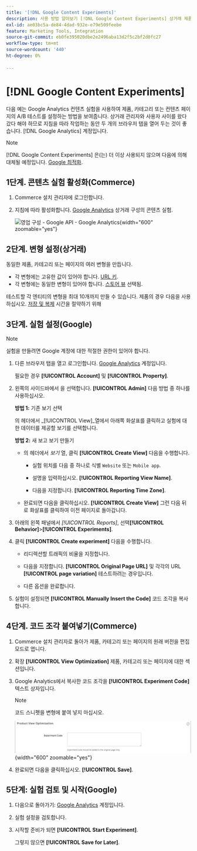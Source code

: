 ```yaml
---
title: '[!DNL Google Content Experiments]'
description: 사용 방법 알아보기 [!DNL Google Content Experiments] 상거래 제품, 카테고리 또는 컨텐츠 페이지에 대한 A/B 테스트를 설정합니다.
exl-id: ae03bc5a-de84-4dad-932e-e79e509feebe
feature: Marketing Tools, Integration
source-git-commit: eb0fe395020dbe2e2496aba13d2f5c2bf2d0fc27
workflow-type: tm+mt
source-wordcount: '440'
ht-degree: 0%

---
```


# [!DNL Google Content Experiments]

다음 예는 Google Analytics 컨텐츠 실험을 사용하여 제품, 카테고리 또는 컨텐츠 페이지의 A/B 테스트를 설정하는 방법을 보여줍니다. 상거래 관리자와 사용자 사이를 왔다갔다 해야 하므로 지침을 따라 작업하는 동안 두 개의 브라우저 탭을 열어 두는 것이 좋습니다. [!DNL Google Analytics] 계정입니다.

>[!NOTE]
>
>[!DNL Google Content Experiments] 은(는) 더 이상 사용되지 않으며 다음에 의해 대체될 예정입니다. [Google 최적화](https://support.google.com/optimize/answer/7084762?hl=en).

## 1단계. 콘텐츠 실험 활성화(Commerce)

1. Commerce 설치 관리자에 로그인합니다.

1. 지침에 따라 활성화합니다. [Google Analytics](google-analytics.md) 상거래 구성의 콘텐츠 실험.

   ![영업 구성 - Google API - Google Analytics](../configuration-reference/sales/assets/google-api-analytics-ee.png){width="600" zoomable="yes"}

## 2단계. 변형 설정(상거래)

동일한 제품, 카테고리 또는 페이지의 여러 변형을 만듭니다.

- 각 변형에는 고유한 값이 있어야 합니다. [URL 키](../catalog/catalog-urls.md).
- 각 변형에는 동일한 변형이 있어야 합니다. [스토어 뷰](../getting-started/websites-stores-views.md#scope-settings) 선택됨.

테스트할 각 엔티티의 변형을 최대 10개까지 만들 수 있습니다. 제품의 경우 다음을 사용하십시오. [저장 및 복제](../catalog/product-workspace.md) 시간을 절약하기 위해

## 3단계. 실험 설정(Google)

>[!NOTE]
>
>실험을 만들려면 Google 계정에 대한 적절한 권한이 있어야 합니다.

1. 다른 브라우저 탭을 열고 로그인합니다. [Google Analytics][2] 계정입니다.

   필요한 경우 **[!UICONTROL Account]** 및 **[!UICONTROL Property]**.

1. 왼쪽의 사이드바에서 을 선택합니다. **[!UICONTROL Admin]** 다음 방법 중 하나를 사용하십시오.

   **방법 1:** 기존 보기 선택

   의 헤더에서 _[!UICONTROL View]_열에서 아래쪽 화살표를 클릭하고 실험에 대한 데이터를 제공할 보기를 선택합니다.

   **방법 2:** 새 보고 보기 만들기

   - 의 헤더에서 _보기_ 열, 클릭 **[!UICONTROL Create View]** 다음을 수행합니다.

      - 실험 위치를 다음 중 하나로 식별 `Website` 또는 `Mobile app`.

      - 설명을 입력하십시오. **[!UICONTROL Reporting View Name]**.

      - 다음을 지정합니다. **[!UICONTROL Reporting Time Zone]**.

   - 완료되면 다음을 클릭하십시오. **[!UICONTROL Create View]** 그런 다음 뒤로 화살표를 클릭하여 이전 페이지로 돌아갑니다.

1. 아래의 왼쪽 패널에서 _[!UICONTROL Reports]_, 선택&#x200B;**[!UICONTROL Behavior]**>**[!UICONTROL Experiments]**.

1. 클릭 **[!UICONTROL Create experiment]** 다음을 수행합니다.

   - 리디렉션할 트래픽의 비율을 지정합니다.

   - 다음을 지정합니다. **[!UICONTROL Original Page URL]** 및 각각의 URL **[!UICONTROL page variation]** 테스트하려는 경우입니다.

   - 다른 옵션을 완료합니다.

1. 실험이 설정되면 **[!UICONTROL Manually Insert the Code]** 코드 조각을 복사합니다.

## 4단계. 코드 조각 붙여넣기(Commerce)

1. Commerce 설치 관리자로 돌아가 제품, 카테고리 또는 페이지의 원래 버전을 편집 모드로 엽니다.

1. 확장 **[!UICONTROL View Optimization]** 제품, 카테고리 또는 페이지에 대한 섹션입니다.

1. Google Analytics에서 복사한 코드 조각을 **[!UICONTROL Experiment Code]** 텍스트 상자입니다.

   >[!NOTE]
   >
   >코드 스니펫을 변형에 붙여 넣지 마십시오.

   ![제품 보기 최적화](../catalog/assets/product-view-optimization.png){width="600" zoomable="yes"}

1. 완료되면 다음을 클릭하십시오. **[!UICONTROL Save]**.

## 5단계: 실험 검토 및 시작(Google)

1. 다음으로 돌아가기: [Google Analytics][2] 계정입니다.

1. 실험 설정을 검토합니다.

1. 시작할 준비가 되면 **[!UICONTROL Start Experiment]**.

   그렇지 않으면 **[!UICONTROL Save for Later]**.


[2]: https://analytics.google.com/
